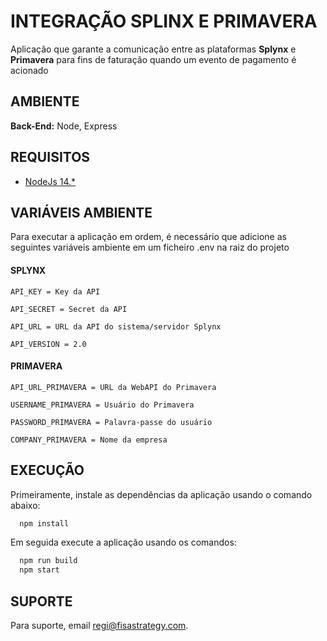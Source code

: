 
# INTEGRAÇÃO SPLINX E PRIMAVERA

Aplicação que garante a comunicação entre as plataformas **Splynx** e **Primavera** para fins de faturação quando um evento de pagamento é acionado


## AMBIENTE

**Back-End:** Node, Express


## REQUISITOS

- [NodeJs 14.*](https://nodejs.org/en/download/)

## VARIÁVEIS AMBIENTE

Para executar a aplicação em ordem, é necessário que adicione as seguintes variáveis ambiente em um ficheiro .env na raiz do projeto

#### SPLYNX
`API_KEY = Key da API`

`API_SECRET = Secret da API`

`API_URL = URL da API do sistema/servidor Splynx` 

`API_VERSION = 2.0`

#### PRIMAVERA

`API_URL_PRIMAVERA = URL da WebAPI do Primavera`

`USERNAME_PRIMAVERA = Usuário do Primavera`

`PASSWORD_PRIMAVERA = Palavra-passe do usuário`

`COMPANY_PRIMAVERA = Nome da empresa`

## EXECUÇÃO

Primeiramente, instale as dependências da aplicação usando o comando abaixo:

```bash
  npm install
```
Em seguida execute a aplicação usando os comandos:

```bash
  npm run build
  npm start
```
## SUPORTE

Para suporte, email regi@fisastrategy.com.

